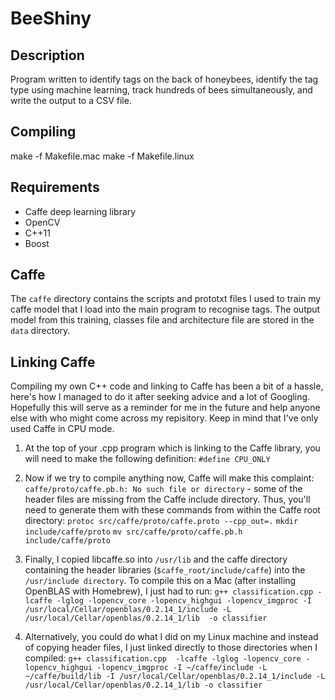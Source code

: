 # BeeShiny

## Description

Program written to identify tags on the back of honeybees, identify the tag type using machine learning, track hundreds of bees simultaneously, and write the output to a CSV file.

## Compiling

make -f Makefile.mac
make -f Makefile.linux

## Requirements

* Caffe deep learning library
* OpenCV
* C++11
* Boost

## Caffe

The `caffe` directory contains the scripts and prototxt files I used to train my caffe model that I load into the main program to recognise tags. The output model from this training, classes file and architecture file are stored in the `data` directory.

## Linking Caffe

Compiling my own C++ code and linking to Caffe has been a bit of a hassle, here's how I managed to do it after seeking advice and a lot of Googling. Hopefully this will serve as a reminder for me in the future and help anyone else with who might come across my repisitory. Keep in mind that I've only used Caffe in CPU mode.

1. At the top of your .cpp program which is linking to the Caffe library, you will need to make the following definition:
`#define CPU_ONLY`

2. Now if we try to compile anything now, Caffe will make this complaint: `caffe/proto/caffe.pb.h: No such file or directory` - some of the header files are missing from the Caffe include directory. Thus, you'll need to generate them with these commands from within the Caffe root directory:
`protoc src/caffe/proto/caffe.proto --cpp_out=.`
`mkdir include/caffe/proto`
`mv src/caffe/proto/caffe.pb.h include/caffe/proto`

3. Finally, I  copied libcaffe.so into `/usr/lib` and the caffe directory containing the header libraries (`$caffe_root/include/caffe`) into the `/usr/include directory`. To compile this on a Mac (after installing OpenBLAS with Homebrew), I just had to run:
`g++ classification.cpp -lcaffe -lglog -lopencv_core -lopencv_highgui -lopencv_imgproc -I /usr/local/Cellar/openblas/0.2.14_1/include -L /usr/local/Cellar/openblas/0.2.14_1/lib  -o classifier`

4. Alternatively, you could do what I did on my Linux machine and instead of copying header files, I just linked directly to those directories when I compiled:
`g++ classification.cpp  -lcaffe -lglog -lopencv_core -lopencv_highgui -lopencv_imgproc -I ~/caffe/include -L ~/caffe/build/lib -I /usr/local/Cellar/openblas/0.2.14_1/include -L /usr/local/Cellar/openblas/0.2.14_1/lib -o classifier`
